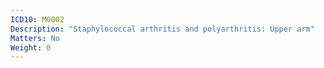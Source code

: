 ```yaml
---
ICD10: M0002
Description: "Staphylococcal arthritis and polyarthritis: Upper arm"
Matters: No
Weight: 0
---
```



